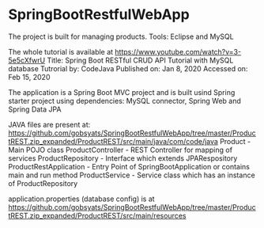 # SpringBootRestfulWebApp

The project is built for managing products.
Tools: Eclipse and MySQL


The whole tutorial is available at https://www.youtube.com/watch?v=3-5e5cXfwrU
Title: Spring Boot RESTful CRUD API Tutorial with MySQL database
Tutrorial by: CodeJava
Published on: Jan 8, 2020
Accessed on: Feb 15, 2020

The application is a Spring Boot MVC project and is built usind Spring starter project using dependencies:
MySQL connector, Spring Web and Spring Data JPA

JAVA files are present at:
https://github.com/gobsyats/SpringBootRestfulWebApp/tree/master/ProductREST.zip_expanded/ProductREST/src/main/java/com/code/java
Product - Main POJO class
ProductController - REST Controller for mapping of services
ProductRepository - Interface which extends JPARespository
ProductRestApplication - Entry Point of SpringBootApplication or contains main and run method
ProductService - Service class which has an instance of ProductRepository

application.properties (database config) is at
https://github.com/gobsyats/SpringBootRestfulWebApp/tree/master/ProductREST.zip_expanded/ProductREST/src/main/resources
